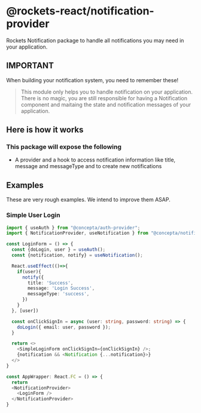 # @rockets-react/notification-provider

Rockets Notification package to handle all notifications you may need in your application.

## IMPORTANT

When building your notification system, you need to remember these!

> This module only helps you to handle notification on your application. There is no magic, you are still responsible for
> having a Notification component and maitaing the state and notification messages of your application.

## Here is how it works

### This package will expose the following

- A provider and a hook to access notification information like title, message and messageType and to create new notifications

## Examples

These are very rough examples. We intend to improve them ASAP.

### Simple User Login

```typescript
import { useAuth } from "@concepta/auth-provider";
import { NotificationProvider, useNotification } from "@concepta/notification-provider";

const LoginForm = () => {
  const {doLogin, user } = useAuth();
  const {notification, notify} = useNotification();

  React.useEffect(()=>{
    if(user){
      notify({
        title: 'Success',
        message: 'Login Success',
        messageType: 'success',
      })
    }
  }, [user])

  const onClickSignIn = async (user: string, password: string) => {
    doLogin({ email: user, password });
  }

  return <>
    <SimpleLoginForm onClickSignIn={onClickSignIn} />;
    {notification && <Notification {...notification}>}
  </>
}

const AppWrapper: React.FC = () => {
  return
  <NotificationProvider>
    <LoginForm />
  </NotificationProvider>
}

```

